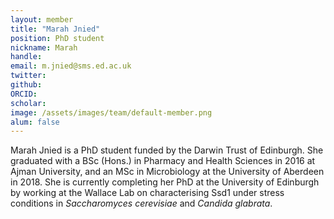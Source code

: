 ```yaml
---
layout: member
title: "Marah Jnied"
position: PhD student
nickname: Marah
handle: 
email: m.jnied@sms.ed.ac.uk
twitter: 
github: 
ORCID: 
scholar: 
image: /assets/images/team/default-member.png
alum: false
---
```


Marah Jnied is a PhD student funded by the Darwin Trust of Edinburgh.
She graduated with a BSc (Hons.) in Pharmacy and Health Sciences in 2016 at Ajman University, and an MSc in Microbiology at the University of Aberdeen in 2018. She is currently completing her PhD at the University of Edinburgh by working at the Wallace Lab on characterising Ssd1 under stress conditions in *Saccharomyces cerevisiae* and *Candida glabrata*. 


